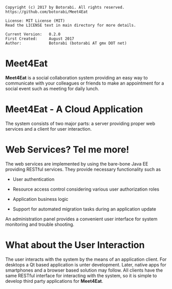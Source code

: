     Copyright (c) 2017 by Botorabi. All rights reserved.
    https://github.com/botorabi/Meet4Eat

    License: MIT License (MIT)
    Read the LICENSE text in main directory for more details.

    Current Version:   0.2.0
    First Created:     August 2017
    Author:            Botorabi (botorabi AT gmx DOT net)


# Meet4Eat

**Meet4Eat** is a social collaboration system providing an easy way to communicate with your colleagues or friends to make an appointment for a social event such as meeting for daily lunch.


# Meet4Eat - A Cloud Application

The system consists of two major parts: a server providing proper web services and a client for user interaction.


# Web Services? Tel me more!

The web services are implemented by using the bare-bone Java EE providing RESTful services. They provide necessary functionality such as

 - User authentication
 
 - Resource access control considering various user authorization roles
 
 - Application business logic
 
 - Support for automated migration tasks during an application update

 
An administration panel provides a convenient user interface for system monitoring and trouble shooting.


# What about the User Interaction

The user interacts with the system by the means of an application client. For desktops a Qt based application is unter development. Later, native apps for smartphones and a browser based solution may follow.
All clients have the same RESTful interface for interacting with the system, so it is simple to develop third party applications for **Meet4Eat**.
